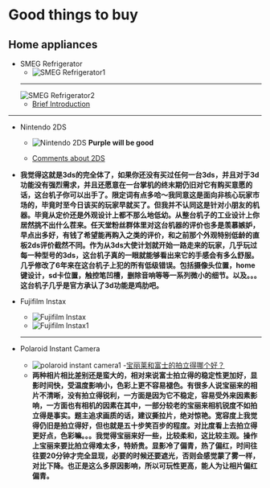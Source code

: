 # Good things to buy

## Home appliances
- SMEG Refrigerator
  - ![SMEG Refrigerator1](http://imgs.focus.cn/upload/pics/37691/b_376904216.jpg)
  ---
  ![SMEG Refrigerator2](http://image20.it168.com/201012_500x375/369/2af3b78273f97858.jpg)
  - [Brief Introduction](https://www.zhihu.com/topic/20203455/hot)
---
- Nintendo 2DS
  - ![Nintendo 2DS](https://static-ca.ebgames.ca/images/products/711261/3max.jpg)
  **Purple will be good**

  - [Comments about 2DS](https://www.zhihu.com/question/59117909)
- **我觉得这就是3ds的完全体了，如果你还没有买过任何一台3ds，并且对于3d功能没有强烈需求，并且还愿意在一台掌机的终末期仍旧对它有购买意愿的话，这台机子你可以出手了。限定词有点多哈～我同意这是面向非核心玩家市场的，毕竟时至今日该买的玩家早就买了。但我并不认同这是针对小朋友的机器。毕竟从定价还是外观设计上都不那么地低幼。从整台机子的工业设计上你居然挑不出什么茬来。任天堂粉丝群体里对这台机器的评价也多是羡慕嫉妒，早点出多好，有钱了希望能再购入之类的评价，和之前那个外观特别低龄的直板2ds评价截然不同。作为从3ds大使计划就开始一路走来的玩家，几乎玩过每一种型号的3ds，这台机子真的一眼就能够看出来它的手感会有多么舒服。几乎修改了6年来在这台机子上犯的所有低级错误。包括摄像头位置，home键设计，sd卡位置，触控笔凹槽，删除音响等等一系列微小的细节。以及。。。这台机子几乎是官方承认了3d功能是鸡肋吧。**

- Fujifilm Instax
  - ![Fujifilm Instax](https://image.suning.cn/uimg/b2c/newcatentries/0070096014-000000000131009598_1.jpg_800w_800h_4e)
  - ![Fujifilm Instax1](http://shihuo.hupucdn.com/trade/goods/style/201705/1719/ff37e53ae12f5afa962f314ae6ba02be.jpg)
  ---
- Polaroid Instant Camera
  - ![polaroid instant camera1](https://article-fd.zol-img.com.cn/t_s640x2000/g2/M00/0F/05/ChMlWlzSOgGISQQJAAB-HoYo-ncAAJ3JQP8UYAAAH42007.jpg)
  -[宝丽莱和富士的拍立得哪个好？](https://www.zhihu.com/question/284388588)
  - **两种相片相比差别还是蛮大的，相对来说富士拍立得的稳定性更加好，显影时间快，受温度影响小，色彩上更不容易褪色。有很多人说宝丽来的相片不清晰，没有拍立得锐利，一方面是因为它不稳定，容易受外来因素影响，一方面也有相机的因素在其中，一部分较老的宝丽来相机锐度不如拍立得是事实。题主追求画质的话，建议撕拉片，绝对惊艳。宽容度上我觉得仍旧是拍立得好，但也就是五十步笑百步的程度。对比度看上去拍立得更好点，色彩嘛。。。我觉得宝丽来好一些，比较柔和，这比较主观。操作上宝丽来要比拍立得难太多，特娇贵。显影冷了偏青，热了偏红，时间往往要20分钟才完全显现，必要的时候还要遮光，否则会感觉蒙了雾一样，对比下降。也正是这么多原因影响，所以可玩性更高，能人为让相片偏红偏青。**
